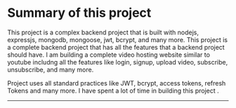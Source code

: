 # Summary of this project

This project is a complex backend project that is built with nodejs, expressjs, mongodb, mongoose, jwt, bcrypt, and many more. This project is a complete backend project that has all the features that a backend project should have.
I am building a complete video hosting website similar to youtube includng all the features like login, signup, upload video, subscribe, unsubscribe, and many more.

Project uses all standard practices like JWT, bcrypt, access tokens, refresh Tokens and many more. I have spent a lot of time in building this project .

---
